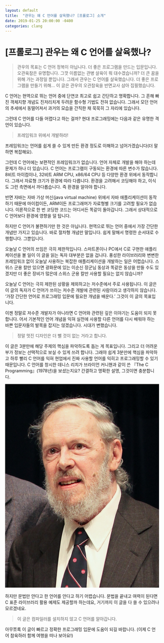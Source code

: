 ```yaml
---
layout: default
title:  "관우는 왜 C 언어를 살육했나? [프롤로그] 소개"
date: 2019-01-25 20:00:00 -0400
categories: clang
---
```



# [프롤로그] 관우는 왜 C 언어를 살육했나?

> 관우의 목표는 C 언어 정복이 아닙니다. 더 좋은 프로그램을 만드는 입문입니다. 오관육참은 유명합니다. 그깟 이름없는 관병 살육이 뭐 대수겠습니까? 더 큰 꿈을 위해 가는 과정일 뿐입니다. 그래서 관우는 C 언어를 살육했습니다. 더 좋은 프로그램을 만들기 위해… 이 글은 관우의 오관참육을 반면교사 삼아 집필했습니다.

C 언어는 현역으로 뛰는 언어 중에 단연코 최고로 쉽고 간단하고 명확합니다. 그 흔해 빠진 객체지향 개념도 진저리치게 두려운 함수형 기법도 전혀 없습니다. 그래서 모던 언어의 추세에서 동떨어져서 과거의 모습을 간직한 채 묵묵히 그 자리에 있습니다.

그런데 C 언어를 다들 어렵다고 하는 걸까? 현대 프로그래밍에는 다음과 같은 유명한 격언이 있습니다.

> 프레임워크 위에서 개발하라!

프레임워크는 언어를 쉽게 쓸 수 있게 만든 환경 정도로 이해하고 넘어가겠습니다(더 말하면 복잡해요).

그런데 C 언어에는 보편적인 프레임워크가 없습니다. 언어 자체로 개발을 해야 하는데 문제가 하나 더 있습니다. C 언어는 프로그램이 구동되는 환경에 따른 변수가 많습니다. 8비트 마이컴이나, 32비트 ARM CPU, x86/64 CPU 등 다양한 환경 위에서 동작합니다. 그래서 자료형 크기가 환경에 따라 다릅니다. 환경을 고려해서 코딩해야 하고, 이식도 그런 측면에서 까다롭습니다. 즉 환경을 알아야 합니다.

반면 자바는 자바 가상 머신(java virtual machine) 위에서 자바 애플리케이션이 동작하기 때문에 마이컴이든, ARM이든 프로그래머가 자료형별 크기를 고려할 필요가 없습니다. 이론적으로 한 번 코딩한 코드는 어디서든 똑같이 돌아갑니다. 그래서 상대적으로 C 언어보다 환경에 영향을 덜 탑니다.

하지만 C 언어가 불편하기만 한 것은 아닙니다. 현역으로 뛰는 언어 중에서 가장 간단한 개념만 가지고 있습니다. 바로 절차형 개념만 말입니다. 쉽게 말해서 명령한 순서대로 수행합니다. 그뿐입니다.

오늘날 C 언어의 쓰임은 극히 제한적입니다. 스마트폰이나 PC에서 C로 구현한 애플리케이션을 볼 일이 이 글을 읽는 독자 대부분은 없을 겁니다. 풍성한 라이브러리와 변변한 프레임워크 없이 오늘날 사용하는 복잡한 애플리케이션을 개발하는 일은 어렵습니다. 스위스 군용 칼만 있으면 광화문에 있는 이순신 장군님 동상과 똑같은 동상을 만들 수도 있겠지만 더 좋은 장비가 많은데 스위스 군용 칼만 사용할 필요는 없지 않습니까?

오늘날 C 언어는 극히 제한된 상황을 제외하고는 저수준에서 주로 사용됩니다. 이 글은 이 글의 독자가 C 언어가 쓰이는 저수준 개발에 관련된 사람이라고 생각하지 않습니다. ‘가장 간단한 언어로 프로그래밍 입문에 필요한 개념을 배운다.’ 그것이 이 글의 목표입니다.

이젠 정말로 저수준 개발자가 아니라면 C 언어와 관련된 깊은 이야기는 도움이 되지 못합니다. 어서 기본적인 언어 개념을 익혀 실전에 사용할 다른 언어를 다시 배워야 하는 바쁜 입문자들의 발목을 잡지는 않겠습니다. 시대가 변했습니다. 

> 정말 멋진 디자인은 더 뺄 것이 없는 거라고 합니다.

이 글은 3분만에 해당 주제의 핵심을 파악하도록 돕는 게 목표입니다. 그리고 더 어려운 부가 정보는 선택적으로 보실 수 있게 쓰려 합니다. 그래야 쉽게 3분만에 핵심을 파악하고 하루 빨리 C 언어를 익혀 현업에서 진짜 사용할 언어를 익히고 프로그래밍할 수 있기 때문입니다. C 언어를 창시한 데니스 리치가  브라이언 커니핸과 같이 쓴 『The C Programming』(1978년)을 보셨는지요? 간결하고 명확한 설명, 그것이면 충분합니다.

![데니스 리치](/assets/images/Dennis_Ritchie_2011.jpg)

하지만 문법만 안다고 한 언어를 안다고 하기 어렵습니다. 문법을 끝내고 여력이 된다면 C 표준 라이브러리 활용 예제도 제공할까 하는데요, 거기까지 이 글을 다 쓸 수 있으려나 모르겠네요.

> 이 글은 컴파일러를 설치하지 않고 C 언어를 알아갑니다.

아무쪼록 이 글이 빠르고 정확한 프로그래밍 입문에 도움이 되길 바랍니다.
(이제 C 언어 참육하러 함께 여행을 떠나 보아요!)
